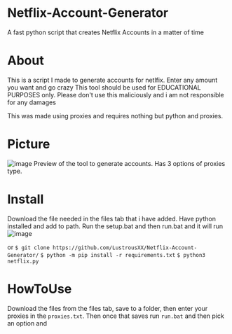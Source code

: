 # Netflix-Account-Generator
A fast python script that creates Netflix Accounts in a matter of time

# About

This is a script I made to generate accounts for netlfix. Enter any amount you want and go crazy
This tool should be used for EDUCATIONAL PURPOSES only. Please don't use this maliciously and i am not responsible for any damages

This was made using proxies and requires nothing but python and proxies.



# Picture


![image](https://user-images.githubusercontent.com/106864544/171997856-0af9bf9e-9d6b-4fc2-a285-2355fc06e541.png)
Preview of the tool to generate accounts. Has 3 options of proxies type.



# Install


Download the file needed in the files tab that i have added. Have python installed and add to path. Run the setup.bat and then run.bat and it will run
![image](https://user-images.githubusercontent.com/106864544/171997576-3c40b964-a1fb-40f3-adc6-9350adc82bd1.png)

  or
`$ git clone https://github.com/LustrousXX/Netflix-Account-Generator/`
`$ python -m pip install -r requirements.txt`
`$ python3 netflix.py`


# HowToUse

Download the files from the files tab, save to a folder, then enter your proxies in the `proxies.txt`. Then once that saves run `run.bat` and then pick an option and 
